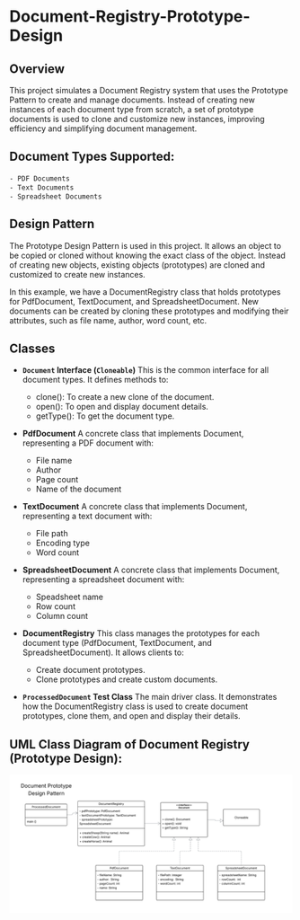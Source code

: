 # Document-Registry-Prototype-Design

## Overview
This project simulates a Document Registry system that uses the Prototype Pattern to create and manage documents. Instead of creating new instances of each document type from scratch, a set of prototype documents is used to clone and customize new instances, improving efficiency and simplifying document management.

## Document Types Supported:
    - PDF Documents
    - Text Documents
    - Spreadsheet Documents

## Design Pattern
The Prototype Design Pattern is used in this project. It allows an object to be copied or cloned without knowing the exact class of the object. Instead of creating new objects, existing objects (prototypes) are cloned and customized to create new instances.

In this example, we have a DocumentRegistry class that holds prototypes for PdfDocument, TextDocument, and SpreadsheetDocument. New documents can be created by cloning these prototypes and modifying their attributes, such as file name, author, word count, etc.

## Classes
- **`Document` Interface (`Cloneable`)**
    This is the common interface for all document types. It defines methods to:
  - clone(): To create a new clone of the document.
  - open(): To open and display document details.
  - getType(): To get the document type.

- **PdfDocument**
    A concrete class that implements Document, representing a PDF document with:
  - File name
  - Author
  - Page count
  - Name of the document

- **TextDocument**
    A concrete class that implements Document, representing a text document with:
  - File path
  - Encoding type
  - Word count

- **SpreadsheetDocument**
    A concrete class that implements Document, representing a spreadsheet document with:
  - Speadsheet name
  - Row count
  - Column count

- **DocumentRegistry**
    This class manages the prototypes for each document type (PdfDocument, TextDocument, and SpreadsheetDocument). It allows clients to:
  - Create document prototypes.
  - Clone prototypes and create custom documents.

- **`ProcessedDocument` Test Class**
    The main driver class. It demonstrates how the DocumentRegistry class is used to create document prototypes, clone them, and open and display their details.

## UML Class Diagram of Document Registry (Prototype Design):
![alt text](image.png)
